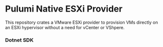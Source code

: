 # Pulumi Native ESXi Provider

This repository crates a VMware ESXi provider to provision VMs directly on an ESXi hypervisor without a need for vCenter or VShpere.

### Dotnet SDK